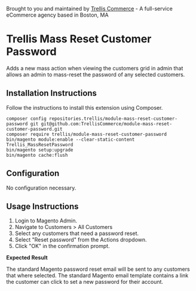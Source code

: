 Brought to you and maintained by [Trellis Commerce](https://trellis.co/) - A full-service eCommerce agency based in Boston, MA

# Trellis Mass Reset Customer Password

Adds a new mass action when viewing the customers grid in admin that allows an admin to mass-reset the password of any 
selected customers.

## Installation Instructions
Follow the instructions to install this extension using Composer.

```
composer config repositories.trellis/module-mass-reset-customer-password git git@github.com:TrellisCommerce/module-mass-reset-customer-password.git
composer require trellis/module-mass-reset-customer-password
bin/magento module:enable --clear-static-content Trellis_MassResetPassword
bin/magento setup:upgrade
bin/magento cache:flush
```

## Configuration
No configuration necessary.

## Usage Instructions

1. Login to Magento Admin.
2. Navigate to Customers > All Customers
3. Select any customers that need a password reset.
4. Select "Reset password" from the Actions dropdown.
5. Click "OK" in the confirmation prompt.

**Expected Result**

The standard Magento password reset email will be sent to any customers that where selected. The standard Magento 
email template contains a link the customer can click to set a new password for their account.
